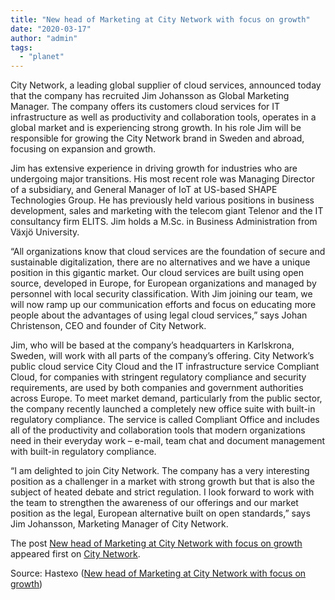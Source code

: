 ```yaml
---
title: "New head of Marketing at City Network with focus on growth"
date: "2020-03-17"
author: "admin"
tags: 
  - "planet"
---
```


City Network, a leading global supplier of cloud services, announced today that the company has recruited Jim Johansson as Global Marketing Manager. The company offers its customers cloud services for IT infrastructure as well as productivity and collaboration tools, operates in a global market and is experiencing strong growth. In his role Jim will be responsible for growing the City Network brand in Sweden and abroad, focusing on expansion and growth.

Jim has extensive experience in driving growth for industries who are undergoing major transitions. His most recent role was Managing Director of a subsidiary, and General Manager of IoT at US-based SHAPE Technologies Group. He has previously held various positions in business development, sales and marketing with the telecom giant Telenor and the IT consultancy firm ELITS. Jim holds a M.Sc. in Business Administration from Växjö University.

“All organizations know that cloud services are the foundation of secure and sustainable digitalization, there are no alternatives and we have a unique position in this gigantic market. Our cloud services are built using open source, developed in Europe, for European organizations and managed by personnel with local security classification. With Jim joining our team, we will now ramp up our communication efforts and focus on educating more people about the advantages of using legal cloud services,” says Johan Christenson, CEO and founder of City Network.

Jim, who will be based at the company’s headquarters in Karlskrona, Sweden, will work with all parts of the company’s offering. City Network’s public cloud service City Cloud and the IT infrastructure service Compliant Cloud, for companies with stringent regulatory compliance and security requirements, are used by both companies and government authorities across Europe. To meet market demand, particularly from the public sector, the company recently launched a completely new office suite with built-in regulatory compliance. The service is called Compliant Office and includes all of the productivity and collaboration tools that modern organizations need in their everyday work – e-mail, team chat and document management with built-in regulatory compliance.

“I am delighted to join City Network. The company has a very interesting position as a challenger in a market with strong growth but that is also the subject of heated debate and strict regulation. I look forward to work with the team to strengthen the awareness of our offerings and our market position as the legal, European alternative built on open standards,” says Jim Johansson, Marketing Manager of City Network.

The post [New head of Marketing at City Network with focus on growth](https://citynetwork.eu/pressreleases/new-head-of-marketing-at-city-network-with-focus-on-growth/) appeared first on [City Network](https://citynetwork.eu).

Source: Hastexo ([New head of Marketing at City Network with focus on growth](https://citynetwork.eu/pressreleases/new-head-of-marketing-at-city-network-with-focus-on-growth/))
